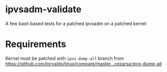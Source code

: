 # ipvsadm-validate
A few bash based tests for a patched ipvsadm on a patched kernel

# Requirements

Kernel must be patched with `ipvs-dump-all` branch from https://github.com/torvalds/linux/compare/master...cezarsa:ipvs-dump-all
